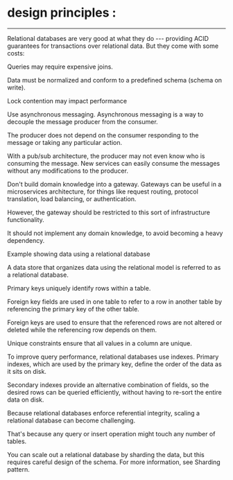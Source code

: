 # design principles :



---

Relational databases are very good at what they do --- providing ACID guarantees for transactions over relational data. But they come with some costs:



Queries may require expensive joins.

Data must be normalized and conform to a predefined schema (schema on write).

Lock contention may impact performance





Use asynchronous messaging. Asynchronous messaging is a way to decouple the message producer from the consumer.

The producer does not depend on the consumer responding to the message or taking any particular action.

With a pub/sub architecture, the producer may not even know who is consuming the message. New services can easily consume the messages without any modifications to the producer.



Don't build domain knowledge into a gateway. Gateways can be useful in a microservices architecture, for things like request routing, protocol translation, load balancing, or authentication.

However, the gateway should be restricted to this sort of infrastructure functionality.

It should not implement any domain knowledge, to avoid becoming a heavy dependency.





Example showing data using a relational database



A data store that organizes data using the relational model is referred to as a relational database.



Primary keys uniquely identify rows within a table.

Foreign key fields are used in one table to refer to a row in another table by referencing the primary key of the other table.

Foreign keys are used to ensure that the referenced rows are not altered or deleted while the referencing row depends on them.





Unique constraints ensure that all values in a column are unique.







To improve query performance, relational databases use indexes. Primary indexes, which are used by the primary key, define the order of the data as it sits on disk.

Secondary indexes provide an alternative combination of fields, so the desired rows can be queried efficiently, without having to re-sort the entire data on disk.



Because relational databases enforce referential integrity, scaling a relational database can become challenging.

That's because any query or insert operation might touch any number of tables.

You can scale out a relational database by sharding the data, but this requires careful design of the schema. For more information, see Sharding pattern.

